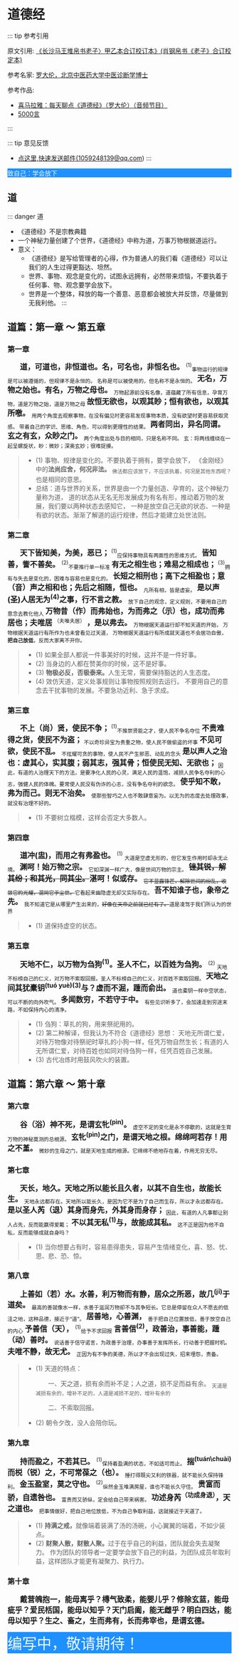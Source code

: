 # 道德经

::: tip 参考引用

原文引用: <a href="https://xqdoc.imedao.com/155824e6bd6c7a3fd921c004.pdf" target="_blank">
《长沙马王堆帛书老子〉甲乙本合订校订本》(肖钢帛书《老子》合订校定本)
</a>

参考名家: <a href="https://baike.baidu.com/item/%E7%BD%97%E5%A4%A7%E4%BC%A6/4841169" target="_blank">罗大伦，北京中医药大学中医诊断学博士</a>

参考作品: 
- <a href="https://m.ximalaya.com/album/3623979" target="_blank">喜马拉雅：每天聊点《道德经》（罗大伦）（音频节目）</a>
- <a href="https://www.5000yan.com/mulu/" target="_blank">5000言</a>

:::


::: tip 意见反馈
- <a href="mailto:1059248139@qq.com">点这里,快速发送邮件(1059248139@qq.com)</a> 
:::

<p style="background-color:#1E90FF; color:#F0F8FF">致自己：学会放下</p>

## 道

::: danger 道

- 《道德经》不是宗教典籍
- 一个神秘力量创建了个世界，《道德经》中称为道，万事万物根据道运行。
- 意义：
	- 《道德经》是写给管理者的心得，作为普通人的我们看《道德经》可以让我们的人生过得更豁达、坦然。
	- 世界、事物、观念是变化的，试图永远拥有，必然带来烦恼，不要执着于任何事、物、观念要学会放下。
	- 世界是一个整体，释放的每一个善意、恶意都会被放大并反馈，尽量做到无我利他。
:::

## 道篇：第一章 ～ 第五章

### 第一章

<p style="text-indent: 2em;">
<big>
<strong>
道，可道也，非恒道也。名，可名也，非恒名也。
</strong>
</big>
<sup>(1)</sup><sub>事物运行的规律是可以被遵循的，但规律不是永恒的。
名称是可以被使用的，但名称不是永恒的。</sub>
<big>
<strong>
无名，万物之始也。有名，万物之母也。
</strong>
</big>
<sub>万物起源前没有名像，道蕴藏了所有信息，孕育万物，道是万物之始，道是万物之母</sub>
<big>
<strong>
故恒无欲也，以观其眇；恒有欲也，以观其所噭。
</strong>
</big>
<sub>用两个角度去观察事物，在没有偏见时更容易发现事物本质，没有欲望时更容易获取灵感。
带着自己的学识、思维、角色，可以得到更理性的结果。
</sub>
<big>
<strong>
两者同出，异名同谓。
玄之有玄，众眇之门。
</strong>
</big>
<sub>两个角度出处与目的相同，只是名称不同。
玄：将两线缠绕在一起呈螺旋状，眇：微妙；深奥玄妙；很难捉摸。</sub>
</p>

<blockquote>
<ul>
<li>
(1) 事物、规律是变化的。不要执着于拥有，要学会放下，
《金刚经》中的<strong>法尚应舍，何况非法。</strong>
<sub>佛法都应该放下，不应该执着，何况是其他东西呢？</sub>
也是相同的意思。
</li>
<li>
总结：道与世界的关系，世界是由一个力量创造、孕育的，这个神秘力量称为道，
道的状态从无名无形发展成为有名有形，推动着万物的发展，我们要以两种状态去感知它，
一种是放空自己无欲的状态、一种是有欲的状态。渐渐了解道的运行规律，然后才能建立处世法则。
</li>
</ul>
</blockquote>

### 第二章

<p style="text-indent: 2em;">
<big>
<strong>
天下皆知美，为美，恶已；
</strong>
</big>
<sup>(1)</sup><sub>应保持事物具有两面性的思维方式。</sub>
<big>
<strong>
皆知善，訾不善矣。
</strong>
</big>
<sup>(2)</sup><sub>不要推行单一标准</sub>
<big>
<strong>
有无之相生也；难易之相成也；
</strong>
</big>
<sup>(3)</sup><sub>拥有与失去是变化的，困难与容易也是变化的。</sub>
<big>
<strong>
长短之相刑也；高下之相盈也；意（音）声之相和也；先后之相随，恒也。
</strong>
</big>
<sub>凡所有相，皆是虚妄。</sub>
<big>
<strong>
是以声(圣)人居无为<sup>(4)</sup>之事，行不言之教。
</strong>
</big>
<sub>放下自己的观念，定义规则，不要用自己的意念去教化他人</sub>
<big>
<strong>
万物昔（作）而弗始也，为而弗之（示）也，成功而弗居也；夫唯居
</strong>
</big>
<sup>（夫唯夫居）</sup>
<big>
<strong>
，是以弗去。
</strong>
</big>
<sub>万物根据天道运行却不知天道的开始，
万物根据天道运行有所作为也未曾看见过天道，
万物根据天道运行有所成就天道也不会居功自傲，<strong>把自己放低</strong>，反而大家离不开你。</sub>
</p>

<blockquote>
<ul>
<li>
(1) 如果全部人都说一件事美好的时候，这并不是一件好事。
</li>
<li>
(2) 当身边的人都在赞美你的时候，这不是好事。
</li>
<li>
(3) <strong>物极必反，否极泰来。</strong>人生无常，需要保持豁达的人生态度。
</li>
<li>
(4) 效仿天道，定义处事规则让事物按照规则去运行。
不要用自己的意念去干扰事物的发展。不要急功近利、急于求成。
</li>
</ul>
</blockquote>

### 第三章

<p style="text-indent: 2em;">
<big>
<strong>
不上（尚）贤，使民不争；
</strong>
</big>
<sup>(1)</sup><sub>不推崇贤能之才，使人民不争名夺位</sub>
<big>
<strong>
不贵难得之货，使民不为盗；
</strong>
</big>
<sub>不以奇珍异宝为贵重之物，使人民不做偷盗的坏事</sub>
<big>
<strong>
不见可欲，使民不乱。
</strong>
</big>
<sub>不炫耀可贪的事物，使人民不产生邪恶、动乱的念头</sub>
<big>
<strong>
是以声人之治也：虚其心，实其腹；弱其志，强其骨；恒使民无知、无欲也；
</strong>
</big>
<sub>因此，有道的人治理天下的方法，是要净化人民的心灵，满足人民的温饱，减损人民争名夺利的心志，强健人民的体魄。要常使人民没有伪诈的心志，没有争名夺利的欲念。</sub>
<big>
<strong>
使乎知不敢，弗为而己。则无不治矣。
</strong>
</big>
<sub>使那些智巧之人也不敢肆意妄为。以无为的态度去处理政事，就没有治理不好的。</sub>

</p>
<blockquote>
<ul>
<li>
(1) 不要树立楷模，这样会否定大多数人。
</li>
</ul>
</blockquote>

### 第四章

<p style="text-indent: 2em;">
<big>
<strong>
道冲(盅)，而用之有弗盈也。
</strong>
</big>
<sup>(1)</sup>
<sub>大道是空虚无形的，但它发生作用时却永无止境。</sub>
<big>
<strong>
渊呵！始万物之宗。
</strong>
</big>
<sub>它如深渊一样广大，像是世间万物的宗主。</sub>
<big>
<strong>
<del>锉其锐，解其纷；和其光，同其尘。</del>湛呵！似或存。
</strong>
</big>
<sub><del>它不显露锋芒，解除世间的纷乱，收敛它的光耀，混同它于尘世。</del>它看起来幽隐虚无却又实际存在。</sub>
<big>
<strong>
吾不知谁子也，象帝之先。
</strong>
</big>
<sub>我不知道它是从哪里产生出来的，<del>好像在天帝之前就已经有了。</del>道是凌驾于我们所认为的世界</sub>
</p>

<blockquote>
<ul>
<li>
(1) 道保持虚空的状态。
</li>
</ul>
</blockquote>

### 第五章

<p style="text-indent: 2em;">
<big>
<strong>
天地不仁，以万物为刍狗<sup>(1)</sup>。圣人不仁，以百姓为刍狗。
</strong>
</big>
<sup>(2)</sup>
<sub>天地不标榜自己的仁义，对万物不索取回报。圣人不标榜自己的仁义，对百姓不索取回报。
</sub>
<big>
<strong>
天地之间其犹橐钥<sup>(tuó yuè)(3)</sup>与？虚而不淈，踵而俞出。
</strong>
</big>
<sub>
道也橐钥一样中空状态，可以不断的向外吹气。
</sub>
<big>
<strong>
多闻数穷，不若守于中。
</strong>
</big>
<sub>
有些见识听多了，会加速走到穷途末路，不如保持内心的清净。
</sub>
</p>

<blockquote>
<ul>
<li>
(1) 刍狗：草扎的狗，用来祭祀用的。
</li>
<li>
(2) 第二种解译，但我认为不符合《道德经》思想：
天地无所谓仁爱，对待万物像对待祭祀时草扎的小狗一样，任凭万物自然生长；有道的人无所谓仁爱，对待百姓也如同对待刍狗一样，任凭百姓自己发展。
</li>
<li>
(3) 古代冶炼时用鼓风吹火的装置。
</li>
</ul>
</blockquote>

## 道篇：第六章 ～ 第十章

### 第六章

<p style="text-indent: 2em;">
<big>
<strong>
谷（浴）神不死，是谓玄牝<sup>(pìn)</sup>。
</strong>
</big>
<sub>
虚空不定的变化是永不停歇的，这就是生育万物的神秘莫测的总根源。
</sub>
<big>
<strong>
玄牝<sup>(pìn)</sup>之门，是谓天地之根。绵绵呵若存！用之不堇。
</strong>
</big>
<sub>
微妙的生母之门，就是天地生成的根源。它绵绵不绝地存在着，作用无穷无尽。
</sub>
</p>

### 第七章

<p style="text-indent: 2em;">
<big>
<strong>
天长，地久。天地之所以能长且久者，以其不自生也，故能长生。
</strong>
</big>
<sub>天地永远都存在。天地所以能长久，是因为它不是为了自己而生存，所以才永远都存在。</sub>
<big>
<strong>
是以圣人芮（退）其身而身先，外其身而身存；
</strong>
</big>
<sub>因此，有道的人凡事都让别人占先，反而能赢得爱戴；</sub>
<big>
<strong>
不以其无私<sup>(1)</sup>与，故能成其私。
</strong>
</big>
<sub>这不正是因为他不自私，反而能够成就自身吗？</sub>
</p>

<blockquote>
<ul>
<li>
(1) 当你想要占有时，容易患得患失，容易产生情绪变化，喜、怒、忧、思、悲、恐、惊。
</li>
</ul>
</blockquote>

### 第八章

<p style="text-indent: 2em;">
<big>
<strong>
上善如（若）水。水善，利万物而有静，居众之所恶，故几<sup>(jī)</sup>于道矣。
</strong>
</big>
<sub>最高的善就像水一样，水善于滋润万物却不与其争短长。它总是停留在众人不愿去的低洼之地，这种品德，接近于“道”。</sub>
<big>
<strong>
居善地，心善渊，
</strong>
</big>
<sub>善于把自己位置放低，善于放空自己的内心</sub>
<big>
<strong>
予善信（天），
</strong>
</big>
<sup>(1)</sup><sub>给予不求回报</sub>
<big>
<strong>
言善信<sup>(2)</sup>，政善治，事善能，踵（动）善时。
</strong>
</big>
<sub>说话善于信守诺言，为政善于治理，办事善于发挥所长，行动善于把握时机。</sub>
<big>
<strong>
夫唯不静，故无尤。
</strong>
</big>
<sub>正因为有不争的美德，所以才不会出现过失，招来埋怨，责备。</sub>
</p>

<blockquote>
<ul>
<li>
(1) 天道的特点：
<p style="text-indent: 2em;">
一、天之道，损有余而补不足；人之道，损不足而益有余。
<sub>
天道是减损有余的，增补不足的，人道是减损不足的，增补有余的
</sub>
</p>
<p style="text-indent: 2em;">
二、不索取回报。
</p>
</li>
<li>
(2) 朝令夕改，没人会陪你玩。
</li>
</ul>
</blockquote>

### 第九章

<p style="text-indent: 2em;">
<big>
<strong>
持而盈之，不若其已。
</strong>
</big>
<sup>(1)</sup><sub>保持着盈满的状态，不如适可而止。</sub>
<big>
<strong>
揣<sup>(tuán\chuài)</sup>而棁（锐）之，不可常葆之（也）。
</strong>
</big>
<sub>捶打得既尖又利的铁器，就不能长久保持锋利。</sub>
<big>
<strong>
金玉盈室，莫之守也。
</strong>
</big>
<sup>(2)</sup><sub>纵然金玉堆满房屋，谁也不能长久守住。</sub>
<big>
<strong>
贵富而骄，自遗咎也。
</strong>
</big>
<sub>富贵而又骄纵，定会给自己带来祸害。</sub>
<big>
<strong>
功述身芮<sup>（功成身退）</sup>，天之道也。
</strong>
</big>
<sub>把事情做好，把自己地位放低，不为自己争取利益，这就接近于天道了。</sub>
</p>

<blockquote>
<ul>
<li>
(1) <strong>持满之戒，</strong>就像端着装满了汤的汤碗，小心翼翼的端着，不如少装点。
</li>
<li>
(2) <strong>财聚人散，财散人聚。</strong>过于在乎自己的利益，团队就会失去凝聚力。
作为团队的领导者一定要学会放下自己的利益，为团队成员牟取利益，这样团队才能更有凝聚力、执行力。
</li>
</ul>
</blockquote>

### 第十章

<p style="text-indent: 2em;">
<big>
<strong>
戴营魄抱一，能毋离乎？槫气致柔，能婴儿乎？修除玄蓝，能毋疵乎？爱民栝国，能毋以知乎？天门启阖，能无雌乎？明白四达，能毋以知乎？生之、畜之，生而弗有，长而弗宰也，是谓玄德。
</strong>
</big>
</p>
<div style="background-color:#1E90FF; color:#F0F8FF; font-size: 33px;">编写中，敬请期待！</div>
